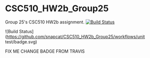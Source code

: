# CSC510_HW2b_Group25
Group 25's CSC510 HW2b assignment.
[![Build Status](https://app.travis-ci.com/snapcat/CSC510_HW2b_Group25.svg?branch=main)](https://app.travis-ci.com/snapcat/CSC510_HW2b_Group25)

![Build Status](https://github.com/snapcat/CSC510_HW2b_Group25/workflows/unit test/badge.svg)

FIX ME CHANGE BADGE FROM TRAVIS
